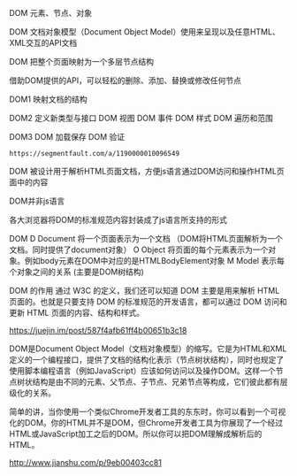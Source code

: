 DOM 元素、节点、对象

DOM 文档对象模型（Document Object Model）使用来呈现以及任意HTML、XML交互的API文档

DOM 把整个页面映射为一个多层节点结构

借助DOM提供的API，可以轻松的删除、添加、替换或修改任何节点

DOM1 映射文档的结构

DOM2 定义新类型与接口
    DOM 视图
    DOM 事件
    DOM 样式
    DOM 遍历和范围

DOM3 
    DOM 加载保存
    DOM 验证

    https://segmentfault.com/a/1190000010096549

DOM 被设计用于解析HTML页面文档，方便js语言通过DOM访问和操作HTML页面中的内容

DOM并非js语言

各大浏览器将DOM的标准规范内容封装成了js语言所支持的形式

DOM
    D Document 将一个页面表示为一个文档 （DOM将HTML页面解析为一个文档。同时提供了document对象）
    O Object 将页面的每个元素表示为一个对象。例如body元素在DOM中对应的是HTMLBodyElement对象
    M Model 表示每个对象之间的关系 (主要是DOM树结构)

DOM 的作用
通过 W3C 的定义，我们还可以知道 DOM 主要是用来解析 HTML 页面的。也就是只要支持 DOM 的标准规范的开发语言，都可以通过 DOM 访问和更新 HTML 页面的内容、结构和样式。

https://juejin.im/post/587f4afb61ff4b00651b3c18

DOM是Document Object Model（文档对象模型）的缩写。它是为HTML和XML定义的一个编程接口，提供了文档的结构化表示（节点树状结构），同时也规定了使用脚本编程语言（例如JavaScript）应该如何访问以及操作DOM。这样一个节点树状结构是由不同的元素、父节点、子节点、兄弟节点等构成，它们彼此都有层级化的关系。

简单的讲，当你使用一个类似Chrome开发者工具的东东时，你可以看到一个可视化的DOM。你的HTML并不是DOM，但Chrome开发者工具为你展现了一个经过HTML或JavaScript加工之后的DOM。所以你可以把DOM理解成解析后的HTML。

http://www.jianshu.com/p/9eb00403cc81